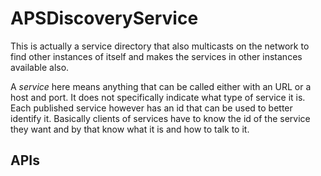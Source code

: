 # APSDiscoveryService

This is actually a service directory that also multicasts on the network to find other instances of itself and makes the services in other instances available also. 

A _service_ here means anything that can be called either with an URL or a host and port. It does not specifically indicate what type of service it is. Each published service however has an id that can be used to better identify it. Basically clients of services have to know the id of the service they want and by that know what it is and how to talk to it. 

## APIs
